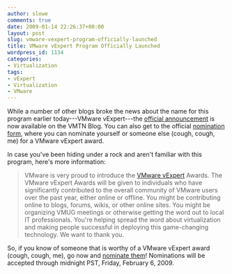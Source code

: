 ```yaml
---
author: slowe
comments: true
date: 2009-01-14 22:26:37+00:00
layout: post
slug: vmware-vexpert-program-officially-launched
title: VMware vExpert Program Officially Launched
wordpress_id: 1134
categories:
- Virtualization
tags:
- vExpert
- Virtualization
- VMware
---
```


While a number of other blogs broke the news about the name for this program earlier today---VMware vExpert---the [official announcement](http://blogs.vmware.com/vmtn/2009/01/are-you-a-vexpert-announcing-a-new-community-award.html) is now available on the VMTN Blog. You can also get to the official [nomination form](http://www.vmware.com/communities/vexpert/nomination_form.html), where you can nominate yourself or someone else (cough, cough, me) for a VMware vExpert award.

In case you've been hiding under a rock and aren't familiar with this program, here's more information:

>VMware is very proud to introduce the [VMware vExpert](http://www.vmware.com/communities/vexpert/) Awards. The VMware vExpert Awards will be given to individuals who have significantly contributed to the overall community of VMware users over the past year, either online or offline. You might be contributing online to blogs, forums, wikis, or other online sites. You might be organizing VMUG meetings or otherwise getting the word out to local IT professionals. You're helping spread the word about virtualization and making people successful in deploying this game-changing technology. We want to thank you.

So, if you know of someone that is worthy of a VMware vExpert award (cough, cough, me), go now and [nominate them](http://www.vmware.com/communities/vexpert/nomination_form.html)! Nominations will be accepted through midnight PST, Friday, February 6, 2009.

